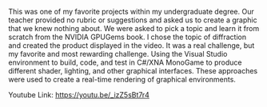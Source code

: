 This was one of my favorite projects within my undergraduate degree. Our teacher provided no rubric or suggestions and asked us to create a graphic that we knew nothing about. We were asked to pick a topic and learn it from scratch from the NVIDIA GPUGems book. 
I chose the topic of diffraction and created the product displayed in the video. It was a real challenge, but my favorite and most rewarding challenge. Using the Visual Studio environment to build, code, and test in C#/XNA MonoGame to produce different shader, lighting, 
and other graphical interfaces. These approaches were used to create a real-time rendering of graphical environments.

Youtube Link: https://youtu.be/_izZ5sBt7r4
